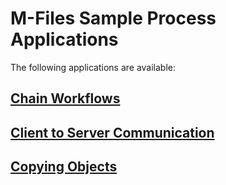 # M-Files Sample Process Applications

The following applications are available:

## [Chain Workflows](ChainWorkflows)

## [Client to Server Communication](ClientToServerCode)

## [Copying Objects](CopyingObjects)
